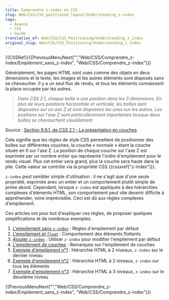 ```yaml
---
title: Comprendre z-index en CSS
slug: Web/CSS/CSS_positioned_layout/Understanding_z-index
tags:
  - Avancé
  - CSS
  - Guide
translation_of: Web/CSS/CSS_Positioning/Understanding_z_index
original_slug: Web/CSS/CSS_Positioning/Understanding_z_index
---
```


{{CSSRef}}{{PreviousMenuNext("","Web/CSS/Comprendre_z-index/Empilement_sans_z-index", "Web/CSS/Comprendre_z-index")}}

Généralement, les pages HTML sont vues comme des objets en deux dimensions et le texte, les images et les autres éléments sont disposés sans se chevaucher. Il y a un seul flux de rendu, et tous les éléments connaissent la place occupée par les autres.

> _Dans CSS 2.1, chaque boîte a une position dans les 3 dimensions. En plus de leurs positions horizontale et verticale, les boîtes sont disposées sur un axe Z et sont disposées les unes sur les autres. Les positions sur l'axe Z sont particulièrement importantes lorsque deux boîtes se chevauchent visuellement._

Source : [Section 9.9.1. de CSS 2.1 - La présentation en couches](https://www.w3.org/TR/CSS2/visuren.html#z-index)

Cela signifie que les règles de style CSS permettent de positionner des boîtes sur différentes couches, la couche « normale » étant la couche située en 0 sur l'axe Z. La position de chaque couche sur l'axe Z est exprimée par un nombre entier qui représente l'ordre d'empilement pour le rendu visuel. Plus cet entier sera grand, plus la couche sera haute dans la pile. Cette valeur se contrôle via la propriété CSS {{cssxref("z-index")}}.

`z-index` peut sembler simple d'utilisation : il ne s'agit que d'une seule propriété, exprimée avec un entier et un comportement plutôt simple de prime abord. Cependant, lorsque `z-index` est appliquée à des hiérarchies complexes d'éléments HTML, son comportement peut vite devenir difficile à appréhender, voire imprévisible. Ceci est dû aux règles complexes d'empilement.

Ces articles ont pour but d'expliquer ces règles, de proposer quelques simplifications et de nombreux exemples.

1. [L'empilement sans `z-index`](/fr/docs/Web/CSS/Comprendre_z-index/Empilement_sans_z-index)&nbsp;: Règles d'empilement par défaut
2. [L'empilement et `float`](/fr/docs/Web/CSS/Comprendre_z-index/Empilement_et_float)&nbsp;: Comportement des éléments flottants
3. [Ajouter `z-index`](/fr/docs/Web/CSS/Comprendre_z-index/Ajout_de_z-index)&nbsp;: Utiliser `z-index` pour modifier l'empilement par défaut
4. [L'empilement de couches](/fr/docs/Web/CSS/Comprendre_z-index/Empilement_de_couches)&nbsp;: Remarques sur l'empilement de couches
5. [Exemple d'empilement n°1](/fr/docs/Web/CSS/Comprendre_z-index/Exemple_1)&nbsp;: Hiérarchie HTML à 2 niveaux, `z-index` sur le dernier niveau
6. [Exemple d'empilement n°2](/fr/docs/Web/CSS/Comprendre_z-index/Exemple_2)&nbsp;: Hiérarchie HTML à 2 niveaux, `z-index` sur tous les éléments
7. [Exemple d'empilement n°3](/fr/docs/Web/CSS/Comprendre_z-index/Exemple_3)&nbsp;: Hiérarchie HTML à 3 niveaux, `z-index` sur le deuxième niveau

{{PreviousMenuNext("","Web/CSS/Comprendre_z-index/Empilement_sans_z-index", "Web/CSS/Comprendre_z-index")}}

